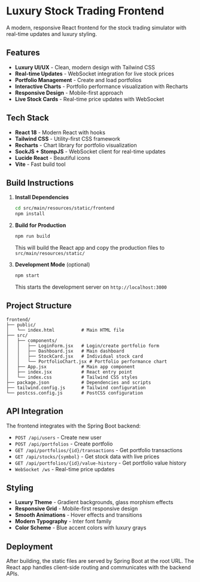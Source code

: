 # Luxury Stock Trading Frontend

A modern, responsive React frontend for the stock trading simulator with real-time updates and luxury styling.

## Features

- **Luxury UI/UX** - Clean, modern design with Tailwind CSS
- **Real-time Updates** - WebSocket integration for live stock prices
- **Portfolio Management** - Create and load portfolios
- **Interactive Charts** - Portfolio performance visualization with Recharts
- **Responsive Design** - Mobile-first approach
- **Live Stock Cards** - Real-time price updates with WebSocket

## Tech Stack

- **React 18** - Modern React with hooks
- **Tailwind CSS** - Utility-first CSS framework
- **Recharts** - Chart library for portfolio visualization
- **SockJS + StompJS** - WebSocket client for real-time updates
- **Lucide React** - Beautiful icons
- **Vite** - Fast build tool

## Build Instructions

1. **Install Dependencies**
   ```bash
   cd src/main/resources/static/frontend
   npm install
   ```

2. **Build for Production**
   ```bash
   npm run build
   ```
   This will build the React app and copy the production files to `src/main/resources/static/`

3. **Development Mode** (optional)
   ```bash
   npm start
   ```
   This starts the development server on `http://localhost:3000`

## Project Structure

```
frontend/
├── public/
│   └── index.html          # Main HTML file
├── src/
│   ├── components/
│   │   ├── LoginForm.jsx   # Login/create portfolio form
│   │   ├── Dashboard.jsx   # Main dashboard
│   │   ├── StockCard.jsx   # Individual stock card
│   │   └── PortfolioChart.jsx # Portfolio performance chart
│   ├── App.jsx             # Main app component
│   ├── index.jsx           # React entry point
│   └── index.css           # Tailwind CSS styles
├── package.json            # Dependencies and scripts
├── tailwind.config.js      # Tailwind configuration
└── postcss.config.js       # PostCSS configuration
```

## API Integration

The frontend integrates with the Spring Boot backend:

- `POST /api/users` - Create new user
- `POST /api/portfolios` - Create portfolio
- `GET /api/portfolios/{id}/transactions` - Get portfolio transactions
- `GET /api/stocks/{symbol}` - Get stock data with live prices
- `GET /api/portfolios/{id}/value-history` - Get portfolio value history
- `WebSocket /ws` - Real-time price updates

## Styling

- **Luxury Theme** - Gradient backgrounds, glass morphism effects
- **Responsive Grid** - Mobile-first responsive design
- **Smooth Animations** - Hover effects and transitions
- **Modern Typography** - Inter font family
- **Color Scheme** - Blue accent colors with luxury grays

## Deployment

After building, the static files are served by Spring Boot at the root URL. The React app handles client-side routing and communicates with the backend APIs. 